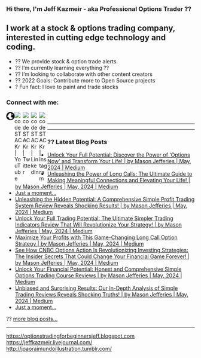

<!--
**jeffkazmeir/jeffkazmeir** is a ✨ _special_ ✨ repository because its `README.md` (this file) appears on your GitHub profile.

Here are some ideas to get you started:

- 🔭 I’m currently working on ...
- 🌱 I’m currently learning ...
- 👯 I’m looking to collaborate on ...
- 🤔 I’m looking for help with ...
- 💬 Ask me about ...
- 📫 How to reach me: ...
- 😄 Pronouns: ...
- ⚡ Fun fact: ...
-->
### Hi there, I'm Jeff Kazmeir - aka Professional Options Trader ??
## I work at a stock & options trading company, interested in cutting edge technology and coding.

- ?? We provide stock & option trade alerts.
- ?? I’m currently learning everything ??
- ?? I’m looking to collaborate with other content creators
- ?? 2022 Goals: Contribute more to Open Source projects
- ? Fun fact: I love to paint and trade stocks


### Connect with me:

[<img align="left" alt="codeSTACKr.com" width="22px" src="https://raw.githubusercontent.com/iconic/open-iconic/master/svg/globe.svg" />][website]
[<img align="left" alt="codeSTACKr | YouTube" width="22px" src="https://cdn.jsdelivr.net/npm/simple-icons@v3/icons/youtube.svg" />][youtube]
[<img align="left" alt="codeSTACKr | Twitter" width="22px" src="https://cdn.jsdelivr.net/npm/simple-icons@v3/icons/twitter.svg" />][twitter]
[<img align="left" alt="codeSTACKr | LinkedIn" width="22px" src="https://cdn.jsdelivr.net/npm/simple-icons@v3/icons/linkedin.svg" />][linkedin]
[<img align="left" alt="codeSTACKr | Instagram" width="22px" src="https://cdn.jsdelivr.net/npm/simple-icons@v3/icons/instagram.svg" />][instagram]

<br />

---

---

### ?? Latest Blog Posts

<!-- BLOG-POST-LIST:START -->
- [Unlock Your Full Potential: Discover the Power of ‘Options Now’ and Transform Your Life! | by Mason Jefferies | May, 2024 | Medium](https://tradingoptionsforbeginners.medium.com/unlock-your-full-potential-discover-the-power-of-options-now-and-transform-your-life-592220767a88?source=ifttt--------------3)
- [Unleashing the Power of Long Calls: The Ultimate Guide to Making Meaningful Connections and Elevating Your Life! | by Mason Jefferies | May, 2024 | Medium](https://tradingoptionsforbeginners.medium.com/unleashing-the-power-of-long-calls-the-ultimate-guide-to-making-meaningful-connections-and-c3d65fee0ce0?source=ifttt--------------3)
- [Just a moment...](https://medium.com/@tradingoptionsforbeginners/discover-the-secret-behind-option-alpha-signals-unlocking-profitable-trades-every-time-721198e10b4a?source=ifttt--------------3)
- [Unleashing the Hidden Potential: A Comprehensive Simple Profit Trading System Review Reveals Shocking Results! | by Mason Jefferies | May, 2024 | Medium](https://tradingoptionsforbeginners.medium.com/unleashing-the-hidden-potential-a-comprehensive-simple-profit-trading-system-review-reveals-596e091fdb3a?source=ifttt--------------3)
- [Unlock Your Full Trading Potential: The Ultimate Simpler Trading Indicators Review That Will Revolutionize Your Strategy! | by Mason Jefferies | May, 2024 | Medium](https://tradingoptionsforbeginners.medium.com/unlock-your-full-trading-potential-the-ultimate-simpler-trading-indicators-review-that-will-c146ba04a0ef?source=ifttt--------------3)
- [Maximize Your Profits with This Game-Changing Long Call Option Strategy | by Mason Jefferies | May, 2024 | Medium](https://tradingoptionsforbeginners.medium.com/maximize-your-profits-with-this-game-changing-long-call-option-strategy-18889f1b0b00?source=ifttt--------------3)
- [See How CNBC Options Action Is Revolutionizing Investing Strategies: The Insider Secrets That Could Change Your Financial Game Forever! | by Mason Jefferies | May, 2024 | Medium](https://tradingoptionsforbeginners.medium.com/see-how-cnbc-options-action-is-revolutionizing-investing-strategies-the-insider-secrets-that-could-32ab171884d2?source=ifttt--------------3)
- [Unlock Your Financial Potential: Honest and Comprehensive Simple Options Trading Course Reviews | by Mason Jefferies | May, 2024 | Medium](https://tradingoptionsforbeginners.medium.com/unlock-your-financial-potential-honest-and-comprehensive-simple-options-trading-course-reviews-5c343b64c569?source=ifttt--------------3)
- [Unbiased and Surprising Results: Our In-Depth Analysis of Simple Trading Reviews Reveals Shocking Truths! | by Mason Jefferies | May, 2024 | Medium](https://tradingoptionsforbeginners.medium.com/unbiased-and-surprising-results-our-in-depth-analysis-of-simple-trading-reviews-reveals-shocking-0fae65ec48a1?source=ifttt--------------3)
- [Just a moment...](https://medium.com/@tradingoptionsforbeginners/unveiling-the-game-changing-option-alpha-signals-pdf-your-ultimate-guide-to-winning-in-the-stock-d3182da0c8ea?source=ifttt--------------3)
<!-- BLOG-POST-LIST:END -->

?? [more blog posts...](https://theministerofcapitalism.com/blog/)

---


[website]: https://kingtradingsystems.com/blog/
[twitter]: https://twitter.com/optionstradejef
[youtube]: https://www.youtube.com/channel/UCEo82TuA0YdbXyO2oPecIHQ
[instagram]: https://tradingoptionsforbeginners.medium.com
[linkedin]: https://ca.linkedin.com/in/theministerofcapitalism
 https://optionstradingforbeginnersjeff.blogspot.com
 https://jeffkazmeir.livejournal.com/
 http://joaoraimundoillustration.tumblr.com/



